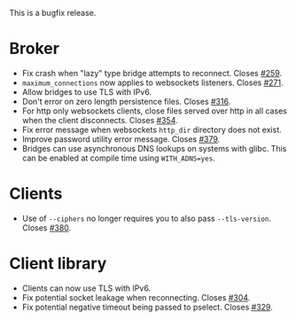 <!--
.. title: Version 1.4.11 released
.. slug: version-1-4-11-released
.. date: 2017-02-21 20:27:39
.. tags: Releases
.. category:
.. link:
.. description:
.. type: text
-->

This is a bugfix release.

# Broker

* Fix crash when "lazy" type bridge attempts to reconnect. Closes [#259].
* `maximum_connections` now applies to websockets listeners. Closes [#271].
* Allow bridges to use TLS with IPv6.
* Don't error on zero length persistence files. Closes [#316].
* For http only websockets clients, close files served over http in all cases
  when the client disconnects. Closes [#354].
* Fix error message when websockets `http_dir` directory does not exist.
* Improve password utility error message. Closes [#379].
* Bridges can use asynchronous DNS lookups on systems with glibc. This can be
  enabled at compile time using `WITH_ADNS=yes`.

# Clients

* Use of `--ciphers` no longer requires you to also pass `--tls-version`.
  Closes [#380].

# Client library

* Clients can now use TLS with IPv6.
* Fix potential socket leakage when reconnecting. Closes [#304].
* Fix potential negative timeout being passed to pselect. Closes [#329].

[#259]: https://github.com/eclipse/mosquitto/issues/259

[#271]: https://github.com/eclipse/mosquitto/issues/271

[#304]: https://github.com/eclipse/mosquitto/issues/304

[#316]: https://github.com/eclipse/mosquitto/issues/316

[#329]: https://github.com/eclipse/mosquitto/issues/329

[#354]: https://github.com/eclipse/mosquitto/issues/354

[#379]: https://github.com/eclipse/mosquitto/issues/379

[#380]: https://github.com/eclipse/mosquitto/issues/380
